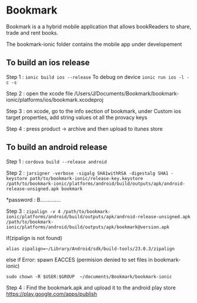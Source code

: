# Bookmark
Bookmark is a a hybrid mobile application that allows bookReaders to share, trade and rent books.

The bookmark-ionic folder contains the mobile app under developement 

## To build an ios release

Step 1 : `ionic build ios --release`
To debug on device `ionic run ios -l -c -s`

Step 2 : open the xcode file /Users/J/Documents/Bookmark/bookmark-ionic/platforms/ios/bookmark.xcodeproj

Step 3 : on xcode, go to the info section of bookmark, under Custom ios target properties, add string values ot all the provacy keys

Step 4 : press product -> archive and then upload to itunes store



## To build an android release

Step 1 : `cordova build --release android`

Step 2 : `jarsigner -verbose -sigalg SHA1withRSA -digestalg SHA1 -keystore path/to/bookmark-ionic/release-key.keystore /path/to/bookmark-ionic/platforms/android/build/outputs/apk/android-release-unsigned.apk bookmark`

*password : B..............

Step 3 : 
`zipalign -v 4 /path/to/bookmark-ionic/platforms/android/build/outputs/apk/android-release-unsigned.apk /path/to/bookmark-ionic/platforms/android/build/outputs/apk/bookmark@version.apk`

if(zipalign is not found)

`alias zipalign=~/Library/Android/sdk/build-tools/23.0.3/zipalign`
	
else if Error: spawn EACCES (permision denied to set files in bookmark-ionic)

`sudo chown -R $USER:$GROUP  ~/documents/Bookmark/bookmark-ionic`
	
Step 4 : Find the bookmark.apk and upload it to the android play store https://play.google.com/apps/publish
